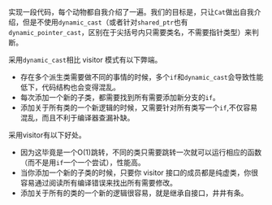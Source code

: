 

实现一段代码，每个动物都自我介绍了一遍。我们的目标是，只让<code>Cat</code>做出自我介绍，但是不使用<code>dynamic_cast</code>（或者针对<code>shared_ptr</code>也有<code>dynamic_pointer_cast</code>，区别在于尖括号内只需要类名，不需要指针类型）来判断。</p>

<p>采用<code>dynamic_cast</code>相比 visitor 模式有以下弊端。</p>

- 存在多个派生类需要做不同的事情的时候，多个<code>if</code>和<code>dynamic_cast</code>会导致性能低下，代码结构也会变得混乱。
- 每次添加一个新的子类，都需要找到所有需要添加新分支的<code>if</code>。
- 添加关于所有类的一个新逻辑的时候，又需要针对所有类写一个<code>if</code>,不仅容易混乱，而且不利于编译器查漏补缺。

采用visitor有以下好处。
<ul><li>因为这毕竟是一个O(1)跳转，不同的类只需要跳转一次就可以运行相应的函数（而不是用<code>if</code>一个一个尝试），性能高。</li><li>当你添加一个新的子类的时候，只要你 visitor 接口的成员都是纯虚类，你很容易通过阅读所有编译错误来找出所有需要修改。</li><li>添加关于所有的类的一个新的逻辑很容易，就是继承自接口，井井有条。</li></ul>
